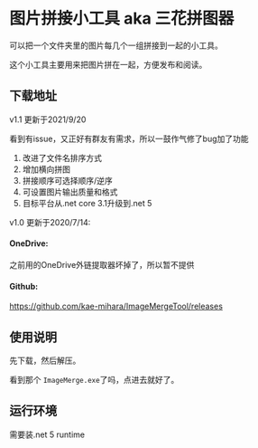 # 图片拼接小工具 aka 三花拼图器

可以把一个文件夹里的图片每几个一组拼接到一起的小工具。

这个小工具主要用来把图片拼在一起，方便发布和阅读。

## 下载地址

v1.1 更新于2021/9/20

看到有issue，又正好有群友有需求，所以一鼓作气修了bug加了功能

1. 改进了文件名排序方式
2. 增加横向拼图
3. 拼接顺序可选择顺序/逆序
4. 可设置图片输出质量和格式
5. 目标平台从.net core 3.1升级到.net 5

v1.0 更新于2020/7/14:


#### OneDrive:

之前用的OneDrive外链提取器坏掉了，所以暂不提供

#### Github: 

https://github.com/kae-mihara/ImageMergeTool/releases

## 使用说明

先下载，然后解压。

看到那个 `ImageMerge.exe`了吗，点进去就好了。

## 运行环境

需要装.net 5 runtime
